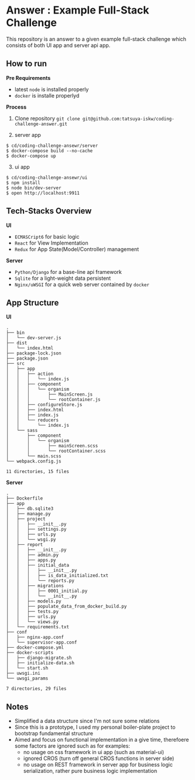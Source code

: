 # Answer : Example Full-Stack Challenge

This repository is an answer to a given example full-stack challenge which consists of both UI app and server api app.

## How to run

**Pre Requirements**

* latest `node` is installed properly
* `docker` is installe properlyd

**Process**

1. Clone repository `git clone git@github.com:tatsuya-iskw/coding-challenge-answer.git`

2. server app

```
$ cd/coding-challenge-ansewr/server
$ docker-compose build --no-cache
$ docker-compose up
```

3. ui app

```
$ cd/coding-challenge-ansewr/ui
$ npm install
$ node bin/dev-server
$ open http://localhost:9911
```

## Tech-Stacks Overview

**UI**

* `ECMASCript6` for basic logic
* `React` for View Implementation
* `Redux` for App State(Model/Controller) management

**Server**

* `Python/Django` for a base-line api framework
* `Sqlite` for a light-weight data persistent
* `Nginx/uWSGI` for a quick web server contained by `docker`

## App Structure

**UI**

```
.
├── bin
│   └── dev-server.js
├── dist
│   └── index.html
├── package-lock.json
├── package.json
├── src
│   ├── app
│   │   ├── action
│   │   │   └── index.js
│   │   ├── component
│   │   │   └── organism
│   │   │       ├── MainScreen.js
│   │   │       └── rootContainer.js
│   │   ├── configureStore.js
│   │   ├── index.html
│   │   ├── index.js
│   │   └── reducers
│   │       └── index.js
│   └── sass
│       ├── component
│       │   └── organism
│       │       ├── mainScreen.scss
│       │       └── rootContainer.scss
│       └── main.scss
└── webpack.config.js

11 directories, 15 files
```

**Server**

```
.
├── Dockerfile
├── app
│   ├── db.sqlite3
│   ├── manage.py
│   ├── project
│   │   ├── __init__.py
│   │   ├── settings.py
│   │   ├── urls.py
│   │   └── wsgi.py
│   ├── report
│   │   ├── __init__.py
│   │   ├── admin.py
│   │   ├── apps.py
│   │   ├── initial_data
│   │   │   ├── __init__.py
│   │   │   ├── is_data_initialized.txt
│   │   │   └── reports.py
│   │   ├── migrations
│   │   │   ├── 0001_initial.py
│   │   │   └── __init__.py
│   │   ├── models.py
│   │   ├── populate_data_from_docker_build.py
│   │   ├── tests.py
│   │   ├── urls.py
│   │   └── views.py
│   └── requirements.txt
├── conf
│   ├── nginx-app.conf
│   └── supervisor-app.conf
├── docker-compose.yml
├── docker-scripts
│   ├── django-migrate.sh
│   ├── initialize-data.sh
│   └── start.sh
├── uwsgi.ini
└── uwsgi_params

7 directories, 29 files
```

## Notes

* Simplified a data structure since I'm not sure some relations
* Since this is a prototype, I used my personal boiler-plate project to bootstrap fundamental structure
* Aimed and focus on functional implementation in a give time, therefoere some factors are ignored such as for examples:
  * no usage on css framework in ui app (such as material-ui)
  * ignored CROS (turn off general CROS functions in server side)
  * no usage on REST framework in server app for business logic serialization, rather pure business logic implementation